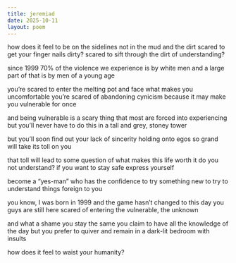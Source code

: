 ```yaml
---
title: jeremiad
date: 2025-10-11
layout: poem
---
```

how does it feel to be on the sidelines
not in the mud and the dirt
scared to get your finger nails dirty? 
scared to sift through the dirt of understanding? 

since 1999 70% of the violence
we experience is by white men
and a large part of that
is by men of a young age

you’re scared to enter the melting pot
and face what makes you uncomfortable
you’re scared of abandoning cynicism
because it may make you vulnerable for once

and being vulnerable is a scary thing
that most are forced into experiencing
but you’ll never have to do this
in a tall and grey, stoney tower

but you’ll soon find out 
your lack of sincerity
holding onto egos so grand
will take its toll on you

that toll will lead to some question
of what makes this life worth it
do you not understand? 
if you want to stay safe express yourself

become a “yes-man” 
who has the confidence
to try something new
to try to understand things foreign to you

you know, I was born in 1999
and the game hasn’t changed to this day
you guys are still here scared
of entering the vulnerable, the unknown

and what a shame you stay the same
you claim to have all the knowledge of the day
but you prefer to quiver and remain
in a dark-lit bedroom with insults

how does it feel 
to waist your humanity? 

